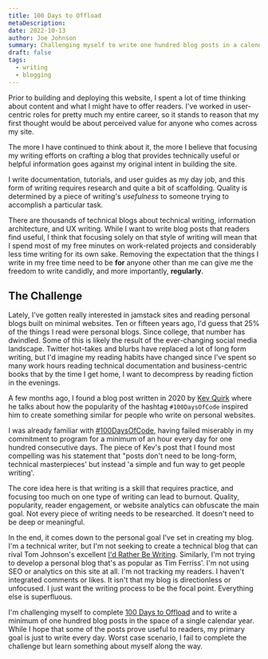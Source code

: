 ```yaml
---
title: 100 Days to Offload
metaDescription:
date: 2022-10-13
author: Joe Johnson
summary: Challenging myself to write one hundred blog posts in a calendar year
draft: false
tags:
  - writing
  - blogging
---
```


Prior to building and deploying this website, I spent a lot of time thinking about content and what I might have to offer readers. I've worked in user-centric roles for pretty much my entire career, so it stands to reason that my first thought would be about perceived value for anyone who comes across my site.

The more I have continued to think about it, the more I believe that focusing my writing efforts on crafting a blog that provides technically useful or helpful information goes against my original intent in building the site.

I write documentation, tutorials, and user guides as my day job, and this form of writing requires research and quite a bit of scaffolding. Quality is determined by a piece of writing's _usefulness_ to someone trying to accomplish a particular task.

There are thousands of technical blogs about technical writing, information architecture, and UX writing. While I want to write blog posts that readers find useful, I think that focusing solely on that style of writing will mean that I spend most of my free minutes on work-related projects and considerably less time writing for its own sake. Removing the expectation that the things I write in my free time need to be **for** anyone other than me can give me the freedom to write candidly, and more importantly, **regularly**.

## The Challenge

Lately, I've gotten really interested in jamstack sites and reading personal blogs built on minimal websites. Ten or fifteen years ago, I'd guess that 25% of the things I read were personal blogs. Since college, that number has dwindled. Some of this is likely the result of the ever-changing social media landscape. Twitter hot-takes and blurbs have replaced a lot of long form writing, but I'd imagine my reading habits have changed since I've spent so many work hours reading technical documentation and business-centric books that by the time I get home, I want to decompress by reading fiction in the evenings.

A few months ago, I found a blog post written in 2020 by [Kev Quirk](https://kevquirk.com/) where he talks about how the popularity of the hashtag `#100DaysOfCode` inspired him to create something similar for people who write on personal websites.

I was already familiar with [#100DaysOfCode](https://www.100daysofcode.com/), having failed miserably in my commitment to program for a minimum of an hour every day for one hundred consecutive days. The piece of Kev's post that I found most compelling was his statement that "posts don't need to be long-form, technical masterpieces' but instead 'a simple and fun way to get people writing'.

The core idea here is that writing is a skill that requires practice, and focusing too much on one type of writing can lead to burnout. Quality, popularity, reader engagement, or website analytics can obfuscate the main goal. Not every piece of writing needs to be researched. It doesn't need to be deep or meaningful.

In the end, it comes down to the personal goal I've set in creating my blog. I'm a technical writer, but I'm not seeking to create a technical blog that can rival Tom Johnson's excellent [I'd Rather Be Writing](https://idratherbewriting.com/). Similarly, I'm not trying to develop a personal blog that's as popular as Tim Ferriss'. I'm not using SEO or analytics on this site at all. I'm not tracking my readers. I haven't integrated comments or likes. It isn't that my blog is directionless or unfocused. I just want the writing process to be the focal point. Everything else is superfluous.

I'm challenging myself to complete [100 Days to Offload](https://100daystooffload.com/) and to write a minimum of one hundred blog posts in the space of a single calendar year. While I hope that some of the posts prove useful to readers, my primary goal is just to write every day. Worst case scenario, I fail to complete the challenge but learn something about myself along the way.
